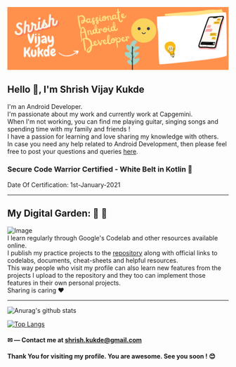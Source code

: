 

![Image](https://github.com/shrishkukde/shrishkukde/blob/main/Shrish's_Profile_Banner.png)

## Hello 👋, I'm Shrish Vijay Kukde 


I'm an Android Developer.  
I'm passionate about my work and currently work at Capgemini.  
When I'm not working, you can find me playing guitar, singing songs and spending time with my family and friends !  
I have a passion for learning and love sharing my knowledge with others.  
In case you need any help related to Android Development, then please feel free to post your questions and queries [here](https://github.com/shrishkukde/shrishkukde/issues/new/choose).  

### Secure Code Warrior Certified - White Belt in Kotlin :beginner:
Date Of Certification: 1st-January-2021
___
## My Digital Garden: :evergreen_tree: :sunflower:  
![Image](https://img.shields.io/badge/Language-Kotlin-orange)  
I learn regularly through Google's Codelab and other resources available online.  
I publish my practice projects to the [repository](https://github.com/shrishkukde?tab=repositories) along with official links to codelabs, documents, cheat-sheets and helpful resources.  
This way people who visit my profile can also learn new features from the projects I upload to the repository and they too can implement those features in their own personal projects.    
Sharing is caring :heart:

___

![Anurag's github stats](https://github-readme-stats.vercel.app/api?username=shrishkukde&show_icons=true)

[![Top Langs](https://github-readme-stats.vercel.app/api/top-langs/?username=shrishkukde&layout=compact)](https://github.com/anuraghazra/github-readme-stats)

#### ✉ — Contact me at shrish.kukde@gmail.com

#### Thank You for visiting my profile. You are awesome. See you soon ! :blush:
